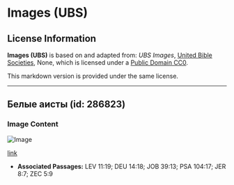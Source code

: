 # Images (UBS)

## License Information

**Images (UBS)** is based on and adapted from: _UBS Images_, [United Bible Societies](https://unitedbiblesocieties.org/), None, which is licensed under a [Public Domain CC0](https://creativecommons.org/public-domain/cc0/).

This markdown version is provided under the same license.



--------------------------------

## Белые аисты (id: 286823)

### Image Content

![Image](https://cdn.aquifer.bible/aquifer-content/resources/Media/WEB-0912_white_storks.jpg)

[link](https://cdn.aquifer.bible/aquifer-content/resources/Media/WEB-0912_white_storks.jpg)

* **Associated Passages:** LEV 11:19; DEU 14:18; JOB 39:13; PSA 104:17; JER 8:7; ZEC 5:9


